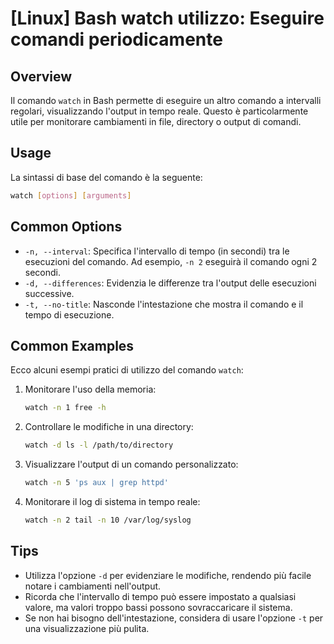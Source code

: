 # [Linux] Bash watch utilizzo: Eseguire comandi periodicamente

## Overview
Il comando `watch` in Bash permette di eseguire un altro comando a intervalli regolari, visualizzando l'output in tempo reale. Questo è particolarmente utile per monitorare cambiamenti in file, directory o output di comandi.

## Usage
La sintassi di base del comando è la seguente:

```bash
watch [options] [arguments]
```

## Common Options
- `-n, --interval`: Specifica l'intervallo di tempo (in secondi) tra le esecuzioni del comando. Ad esempio, `-n 2` eseguirà il comando ogni 2 secondi.
- `-d, --differences`: Evidenzia le differenze tra l'output delle esecuzioni successive.
- `-t, --no-title`: Nasconde l'intestazione che mostra il comando e il tempo di esecuzione.

## Common Examples
Ecco alcuni esempi pratici di utilizzo del comando `watch`:

1. Monitorare l'uso della memoria:
   ```bash
   watch -n 1 free -h
   ```

2. Controllare le modifiche in una directory:
   ```bash
   watch -d ls -l /path/to/directory
   ```

3. Visualizzare l'output di un comando personalizzato:
   ```bash
   watch -n 5 'ps aux | grep httpd'
   ```

4. Monitorare il log di sistema in tempo reale:
   ```bash
   watch -n 2 tail -n 10 /var/log/syslog
   ```

## Tips
- Utilizza l'opzione `-d` per evidenziare le modifiche, rendendo più facile notare i cambiamenti nell'output.
- Ricorda che l'intervallo di tempo può essere impostato a qualsiasi valore, ma valori troppo bassi possono sovraccaricare il sistema.
- Se non hai bisogno dell'intestazione, considera di usare l'opzione `-t` per una visualizzazione più pulita.